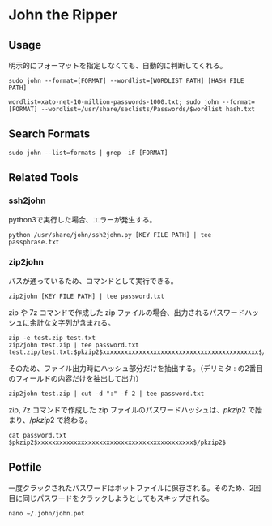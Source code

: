 # John the Ripper

## Usage
明示的にフォーマットを指定しなくても、自動的に判断してくれる。  
```
sudo john --format=[FORMAT] --wordlist=[WORDLIST PATH] [HASH FILE PATH]
```
```
wordlist=xato-net-10-million-passwords-1000.txt; sudo john --format=[FORMAT] --wordlist=/usr/share/seclists/Passwords/$wordlist hash.txt
```

## Search Formats
```
sudo john --list=formats | grep -iF [FORMAT]
```

## Related Tools
### ssh2john
python3で実行した場合、エラーが発生する。
```
python /usr/share/john/ssh2john.py [KEY FILE PATH] | tee passphrase.txt
```

### zip2john
パスが通っているため、コマンドとして実行できる。
```
zip2john [KEY FILE PATH] | tee password.txt
```

zip や 7z コマンドで作成した zip ファイルの場合、出力されるパスワードハッシュに余計な文字列が含まれる。
```
zip -e test.zip test.txt 
zip2john test.zip | tee password.txt
test.zip/test.txt:$pkzip2$xxxxxxxxxxxxxxxxxxxxxxxxxxxxxxxxxxxxxxxxxxx$/pkzip2$:test.txt:test.zip::test.zip
```

そのため、ファイル出力時にハッシュ部分だけを抽出する。（デリミタ : の2番目のフィールドの内容だけを抽出して出力）
```
zip2john test.zip | cut -d ":" -f 2 | tee password.txt
```

zip, 7z コマンドで作成した zip ファイルのパスワードハッシュは、$pkzip2$ で始まり、$/pkzip2$ で終わる。
```
cat password.txt
$pkzip2$xxxxxxxxxxxxxxxxxxxxxxxxxxxxxxxxxxxxxxxxxxx$/pkzip2$
```

## Potfile
一度クラックされたパスワードはポットファイルに保存される。そのため、2回目に同じパスワードをクラックしようとしてもスキップされる。

```
nano ~/.john/john.pot
```
